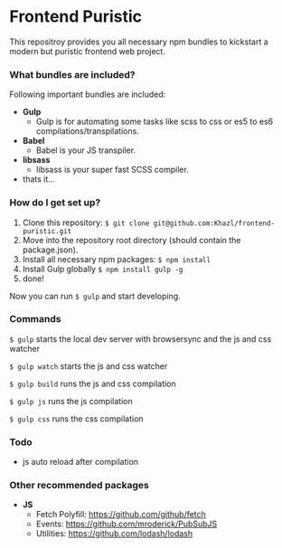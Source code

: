 # Frontend Puristic #

This repositroy provides you all necessary npm bundles to kickstart a modern but puristic frontend web project.

### What bundles are included? ###

Following important bundles are included:

* **Gulp**
  * Gulp is for automating some tasks like scss to css or es5 to es6 compilations/transpilations.
* **Babel**
  * Babel is your JS transpiler.
* **libsass**
  * libsass is your super fast SCSS compiler.
* thats it...


### How do I get set up? ###

1. Clone this repository: `$ git clone git@github.com:Khazl/frontend-puristic.git`
2. Move into the repository root directory (should contain the package.json).
3. Install all necessary npm packages: `$ npm install`
4. Install Gulp globally `$ npm install gulp -g`
5. done!

Now you can run `$ gulp` and start developing.

### Commands ###

`$ gulp` starts the local dev server with browsersync and the js and css watcher

`$ gulp watch` starts the js and css watcher

`$ gulp build` runs the js and css compilation

`$ gulp js` runs the js compilation

`$ gulp css` runs the css compilation

### Todo ###

- js auto reload after compilation


### Other recommended packages ###

* **JS**
  * Fetch Polyfill: https://github.com/github/fetch
  * Events: https://github.com/mroderick/PubSubJS
  * Utilities: https://github.com/lodash/lodash